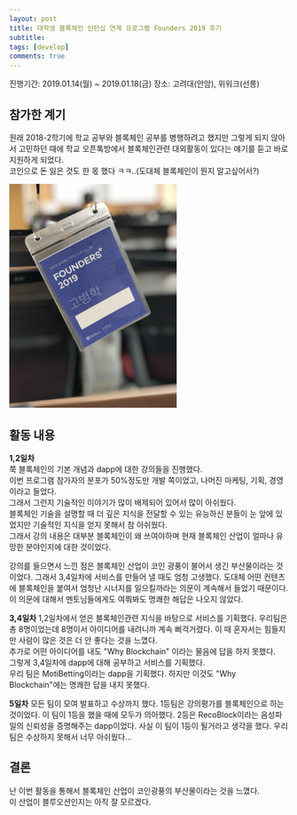 ```yaml
---
layout: post
title: 대학생 블록체인 인턴십 연계 프로그램 Founders 2019 후기
subtitle: 
tags: [develop]
comments: true
---
```

진행기간: 2019.01.14(월) ~ 2019.01.18(금)
장소: 고려대(안암), 위워크(선릉)

## 참가한 계기
원래 2018-2학기에 학교 공부와 블록체인 공부를 병행하려고 했지만 그렇게 되지 않아서 고민하던 때에 학교 오픈톡방에서 블록체인관련 대외활동이 있다는 얘기를 듣고 바로 지원하게 되었다.  
코인으로 돈 잃은 것도 한 몫 했다 ㅋㅋ..(도대체 블록체인이 뭔지 알고싶어서?)  

<img src="../img/founders.jpg" width="60%" alt="founders">

## 활동 내용  
**1,2일차**  
쭉 블록체인의 기본 개념과 dapp에 대한 강의들을 진행했다.  
이번 프로그램 참가자의 분포가 50%정도만 개발 쪽이었고, 나머진 마케팅, 기획, 경영이라고 들었다.  
그래서 그런지 기술적인 이야기가 많이 배제되어 있어서 많이 아쉬웠다.  
블록체인 기술을 설명할 때 더 깊은 지식을 전달할 수 있는 유능하신 분들이 눈 앞에 있었지만 기술적인 지식을 얻지 못해서 참 아쉬웠다.  
그래서 강의 내용은 대부분 블록체인이 왜 쓰여야하며 현재 블록체인 산업이 얼마나 유망한 분야인지에 대한 것이었다.  

강의를 들으면서 느낀 점은 블록체인 산업이 코인 광풍이 불어서 생긴 부산물이라는 것이었다. 그래서 3,4일차에 서비스를 만들어 낼 때도 엄청 고생했다. 도대체 어떤 컨텐츠에 블록체인을 붙여서 엄청난 시너지를 일으킬까라는 의문이 계속해서 들었기 때문이다. 이 의문에 대해서 멘토님들에게도 여쭤봐도 명쾌한 해답은 나오지 않았다.  

**3,4일차**
1,2일차에서 얻은 블록체인관련 지식을 바탕으로 서비스를 기획했다. 우리팀은 총 8명이었는데 8명이서 아이디어를 내려니까 계속 삐걱거렸다. 이 때 혼자서는 힘들지만 사람이 많은 것은 더 안 좋다는 것을 느꼈다.  
추가로 어떤 아이디어를 내도 "Why Blockchain" 이라는 물음에 답을 하지 못했다.  
그렇게 3,4일차에 dapp에 대해 공부하고 서비스를 기획했다.  
우리 팀은 MotiBetting이라는 dapp을 기획했다. 하지만 이것도 "Why Blockchain"에는 명쾌한 답을 내지 못했다. 

**5일차**
모든 팀이 모여 발표하고 수상까지 했다. 1등팀은 강의평가를 블록체인으로 하는 것이었다. 이 팀이 1등을 했을 때에 모두가 의아했다. 2등은 RecoBlock이라는 음성파일의 신뢰성을 증명해주는 dapp이었다. 사실 이 팀이 1등이 될거라고 생각을 했다. 우리팀은 수상하지 못해서 너무 아쉬웠다...  

## 결론 
난 이번 활동을 통해서 블록체인 산업이 코인광풍의 부산물이라는 것을 느꼈다.  
이 산업이 블루오션인지는 아직 잘 모르겠다.  
